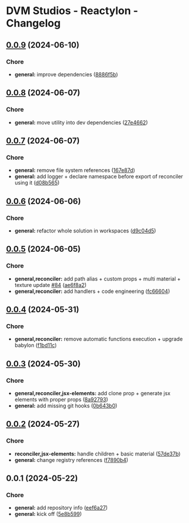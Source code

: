 # DVM Studios - Reactylon - Changelog

## [0.0.9](https://dev.azure.com/dvmstudios/webxr/_git/reactylon/branchCompare?baseVersion=GTv0.0.8&targetVersion=GTv0.0.9&_a=files) (2024-06-10)


### Chore

* **general:** improve dependencies ([8886f5b](https://dev.azure.com/dvmstudios/webxr/_git/reactylon/commit/8886f5bc2e0c7fb84cc706bbab7591d8859508ce))

## [0.0.8](https://dev.azure.com/dvmstudios/webxr/_git/reactylon/branchCompare?baseVersion=GTv0.0.7&targetVersion=GTv0.0.8&_a=files) (2024-06-07)


### Chore

* **general:** move utility into dev dependencies ([27e4662](https://dev.azure.com/dvmstudios/webxr/_git/reactylon/commit/27e46621f95b8758a8cf9738bf636a13864a5b38))

## [0.0.7](https://dev.azure.com/dvmstudios/webxr/_git/reactylon/branchCompare?baseVersion=GTv0.0.6&targetVersion=GTv0.0.7&_a=files) (2024-06-07)


### Chore

* **general:** remove file system references ([167e87d](https://dev.azure.com/dvmstudios/webxr/_git/reactylon/commit/167e87dce09624cb3e94c6f0cae9941b7b448948))
* **general:** add logger + declare namespace before export of reconciler using it ([d08b565](https://dev.azure.com/dvmstudios/webxr/_git/reactylon/commit/d08b565c4f5bc1e1b6d723c3cd08ee3e9a00ca0a))

## [0.0.6](https://dev.azure.com/dvmstudios/webxr/_git/reactylon/branchCompare?baseVersion=GTv0.0.5&targetVersion=GTv0.0.6&_a=files) (2024-06-06)


### Chore

* **general:** refactor whole solution in workspaces ([d9c04d5](https://dev.azure.com/dvmstudios/webxr/_git/reactylon/commit/d9c04d5b28a0dace8c03cd0dad4c3a1c6e858d61))

## [0.0.5](https://dev.azure.com/dvmstudios/webxr/_git/reactylon/branchCompare?baseVersion=GTv0.0.4&targetVersion=GTv0.0.5&_a=files) (2024-06-05)


### Chore

* **general,reconciler:** add path alias + custom props + multi material + texture update [#84](https://dev.azure.com/dvmstudios/webxr/_workitems/edit/84) ([ae6f8a2](https://dev.azure.com/dvmstudios/webxr/_git/reactylon/commit/ae6f8a24d1b6dd7be10198622155c24e45a6ebad))
* **general,reconciler:** add handlers + code engineering ([fc66604](https://dev.azure.com/dvmstudios/webxr/_git/reactylon/commit/fc666040dcd85b0d87e6a1f2d521c8d1b444d0f2))

## [0.0.4](https://dev.azure.com/dvmstudios/webxr/_git/reactylon/branchCompare?baseVersion=GTv0.0.3&targetVersion=GTv0.0.4&_a=files) (2024-05-31)


### Chore

* **general,reconciler:** remove automatic functions execution + upgrade babylon ([f1bd11c](https://dev.azure.com/dvmstudios/webxr/_git/reactylon/commit/f1bd11c066504b83158fc91a7b8c8ac440b8f804))

## [0.0.3](https://dev.azure.com/dvmstudios/webxr/_git/reactylon/branchCompare?baseVersion=GTv0.0.2&targetVersion=GTv0.0.3&_a=files) (2024-05-30)


### Chore

* **general,reconciler,jsx-elements:** add clone prop + generate jsx elements with proper props ([8a92793](https://dev.azure.com/dvmstudios/webxr/_git/reactylon/commit/8a9279344a0a0d87371cede71c740cb8c3abf672))
* **general:** add missing git hooks ([0b643b0](https://dev.azure.com/dvmstudios/webxr/_git/reactylon/commit/0b643b0ecc2e3ef3dd1a5f8b2840f2eb9bc5437d))

## [0.0.2](https://dev.azure.com/dvmstudios/webxr/_git/reactylon/branchCompare?baseVersion=GTv0.0.1&targetVersion=GTv0.0.2&_a=files) (2024-05-27)


### Chore

* **reconciler,jsx-elements:** handle children + basic material ([57de37b](https://dev.azure.com/dvmstudios/webxr/_git/reactylon/commit/57de37b7b55297d9f9ecea3920c60d630b921f3a))
* **general:** change registry references ([f7890b4](https://dev.azure.com/dvmstudios/webxr/_git/reactylon/commit/f7890b46a8261d9651f2a9b3388aa6ab100f6c4e))

## 0.0.1 (2024-05-22)


### Chore

* **general:** add repository info ([eef6a27](https://dev.azure.com/dvmstudios/webxr/_git/reactylon/commit/eef6a27910af0b2208bfa0dd465d5db1900398d8))
* **general:** kick off ([5e8b599](https://dev.azure.com/dvmstudios/webxr/_git/reactylon/commit/5e8b5999dcd81adbf469642646f2ad0b40948003))
